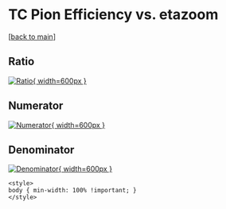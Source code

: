 # TC Pion Efficiency vs. etazoom

[[back to main](./)]



## Ratio

[![Ratio](../mtv/var/TC_211_eff_stack_etazoom.png){ width=600px }](../mtv/var/TC_211_eff_stack_etazoom.pdf)

## Numerator

[![Numerator](../mtv/num/TC_211_eff_stack_etazoom_num0.png){ width=600px }](../mtv/num/TC_211_eff_stack_etazoom_num0.pdf)

## Denominator

[![Denominator](../mtv/den/TC_211_eff_stack_etazoom_den.png){ width=600px }](../mtv/den/TC_211_eff_stack_etazoom_den.pdf)


``` {=html}
<style>
body { min-width: 100% !important; }
</style>
```
